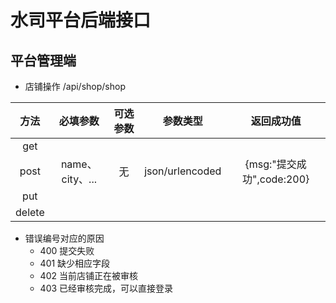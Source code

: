 # 水司平台后端接口
## 平台管理端
* 店铺操作 /api/shop/shop

|方法|必填参数|可选参数|参数类型|返回成功值|
|:------:|:-----:|:-----:|:-----:|:-----:|
|get|||||
|post|name、city、...|无|json/urlencoded|{msg:"提交成功",code:200}
|put||||
|delete||||

* 错误编号对应的原因 
    * 400 提交失败
    * 401 缺少相应字段
    * 402 当前店铺正在被审核
    * 403 已经审核完成，可以直接登录